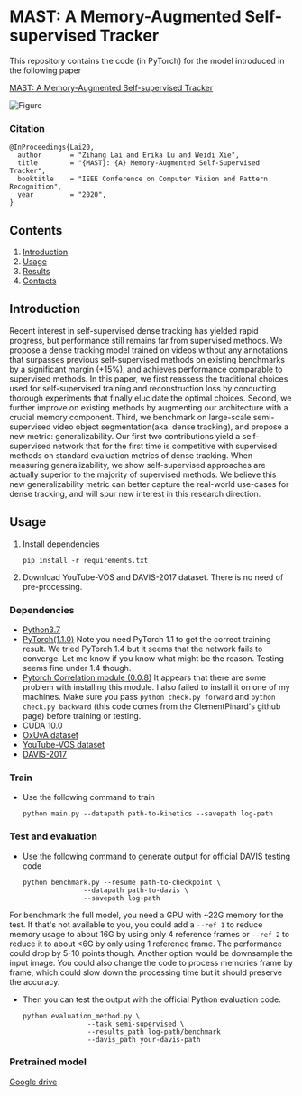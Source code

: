 # MAST: A Memory-Augmented Self-supervised Tracker

This repository contains the code (in PyTorch) for the model introduced in the following paper

[MAST: A Memory-Augmented Self-supervised Tracker](https://arxiv.org/abs/2002.07793)

![Figure](figures/main.png)


### Citation
```
@InProceedings{Lai20,
  author       = "Zihang Lai and Erika Lu and Weidi Xie",
  title        = "{MAST}: {A} Memory-Augmented Self-Supervised Tracker",
  booktitle    = "IEEE Conference on Computer Vision and Pattern Recognition",
  year         = "2020",
}
```

## Contents

1. [Introduction](#introduction)
2. [Usage](#usage)
3. [Results](#results)
4. [Contacts](#contacts)

## Introduction
Recent interest in self-supervised dense tracking has yielded rapid progress, but performance still remains far from supervised methods. We propose a dense tracking model trained on videos without any annotations that surpasses previous self-supervised methods on existing benchmarks by a significant margin (+15%), and achieves performance comparable to supervised methods. In this paper, we first reassess the traditional choices used for self-supervised training and reconstruction loss by conducting thorough experiments that finally elucidate the optimal choices. Second, we further improve on existing methods by augmenting our architecture with a crucial memory component. Third, we benchmark on large-scale semi-supervised video object segmentation(aka. dense tracking), and propose a new metric: generalizability. Our first two contributions yield a self-supervised network that for the first time is competitive with supervised methods on standard evaluation metrics of dense tracking. When measuring generalizability, we show self-supervised approaches are actually superior to the majority of supervised methods. We believe this new generalizability metric can better capture the real-world use-cases for dense tracking, and will spur new interest in this research direction.



## Usage
1. Install dependencies
    ``` 
    pip install -r requirements.txt
   ```
   
2. Download YouTube-VOS and DAVIS-2017 dataset. There is no need of pre-processing.
### Dependencies

- [Python3.7](https://www.python.org/downloads/)
- [PyTorch(1.1.0)](http://pytorch.org) Note you need PyTorch 1.1 to get the correct training result. We tried PyTorch 1.4 but it seems that the network fails to converge. Let me know if you know what might be the reason. Testing  seems fine under 1.4 though. 
- [Pytorch Correlation module (0.0.8)](https://github.com/ClementPinard/Pytorch-Correlation-extension) It appears that there are some problem with installing this module. I also failed to install it on one of my machines. Make sure you pass ```python check.py forward``` and ```python check.py backward``` (this code comes from the ClementPinard's github page) before training or testing.
- CUDA 10.0
- [OxUvA dataset](https://oxuva.github.io/long-term-tracking-benchmark/)
- [YouTube-VOS dataset](https://youtube-vos.org/)
- [DAVIS-2017](https://davischallenge.org/davis2017/code.html)

### Train
- Use the following command to train
    ```
    python main.py --datapath path-to-kinetics --savepath log-path
    ```

### Test and evaluation
- Use the following command to generate output for official DAVIS testing code
     ``` 
    python benchmark.py --resume path-to-checkpoint \
                    --datapath path-to-davis \
                    --savepath log-path
    ```
For benchmark the full model, you need a GPU with ~22G memory for the test. If that's not available to you, you could add a ```--ref 1``` to reduce memory usage to about 16G by using only 4 reference frames or ```--ref 2``` to reduce it to about <6G by only using 1 reference frame. The performance could drop by 5-10 points though. Another option would be downsample the input image. You could also change the code to process memories frame by frame, which could slow down the processing time but it should preserve the accuracy. 
 
- Then you can test the output with the official Python evaluation code.
    ```
    python evaluation_method.py \
                    --task semi-supervised \
                    --results_path log-path/benchmark
                    --davis_path your-davis-path
    ```
### Pretrained model 
[Google drive](https://drive.google.com/file/d/1vjiBdom75QzwCF5jnMRsxz897XyotVO8/view?usp=sharing)